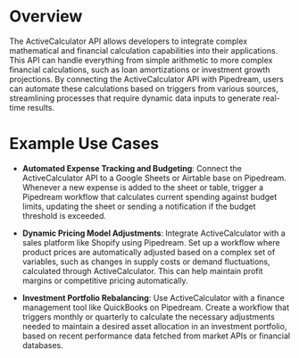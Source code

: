 # Overview

The ActiveCalculator API allows developers to integrate complex mathematical and financial calculation capabilities into their applications. This API can handle everything from simple arithmetic to more complex financial calculations, such as loan amortizations or investment growth projections. By connecting the ActiveCalculator API with Pipedream, users can automate these calculations based on triggers from various sources, streamlining processes that require dynamic data inputs to generate real-time results.

# Example Use Cases

- **Automated Expense Tracking and Budgeting**: Connect the ActiveCalculator API to a Google Sheets or Airtable base on Pipedream. Whenever a new expense is added to the sheet or table, trigger a Pipedream workflow that calculates current spending against budget limits, updating the sheet or sending a notification if the budget threshold is exceeded.

- **Dynamic Pricing Model Adjustments**: Integrate ActiveCalculator with a sales platform like Shopify using Pipedream. Set up a workflow where product prices are automatically adjusted based on a complex set of variables, such as changes in supply costs or demand fluctuations, calculated through ActiveCalculator. This can help maintain profit margins or competitive pricing automatically.

- **Investment Portfolio Rebalancing**: Use ActiveCalculator with a finance management tool like QuickBooks on Pipedream. Create a workflow that triggers monthly or quarterly to calculate the necessary adjustments needed to maintain a desired asset allocation in an investment portfolio, based on recent performance data fetched from market APIs or financial databases.

